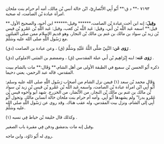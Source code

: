 ٧١٩٣ -** د ق:** أَبُو أَبِي الأَنْصارِيّ، ابْن خالة أنس بْن مالك، أمه أم حرام بنت ملحان امرأة عبادة بْن الصامت، له صحبة.

**وقِيلَ:** إنه ابن أخت عبادة بْن الصامت،****** وقيل:****** ابن أخيه، والصحيح الأول.** قيل:** اسمه عَبد اللَّه بْن أَبي، وقيل: عَبد اللَّه بْن كعب، وقيل: عَبد اللَّهِ بْن عَمْرو بْن قيس بْن زيد بْن سواد بن مالك بن غنم بن مالك بْن النجار، وهو قديم الإسلام ممن صلى القبلتين مع رَسُول اللَّهِ صلى الله عليه وسَلَّمَ.

**رَوَى عَن:** النَّبِيّ صَلَّى اللَّهُ عَلَيْهِ وسَلَّمَ (ق) ، وعن عبادة بن الصامت (دق) .

**رَوَى عَنه:** ابنه إِبْرَاهِيم بْن أَبي عبلة المقدسي (ق) ، وضمضم بن المثنى الاملوكي (دق) .

ذكره أَبُو الحسن بْن سميع في الطبقة الأولى من أهل الشام،** وَقَال:** مات بالشام ببيت المقدس، قاله عبد الرحمن، يعني دحيما.

وَقَال محمد بْن سعد (١) فيمن نزل الشام من أصحاب رَسُول اللَّهِ صلى الله عليه وسلم: أَبُو أَبِي ابْن امرأة عبادة بْن الصامت، واسمه عَبد اللَّه بْن عَمْرو بْن قيس بْن زيد بْن سواد بْن مالك بن غنم بن مالك بْن النجار، من الأَنْصَار، من الخزرج. شهد أبو وأخوه قيس بْن عَمْرو بدرا" ولم يشهدها أَبُو أَبِي. وأمه أم حرام بنت ملحان خالة أنسابن مالك. وتحول أَبُو أَبِي إلى الشام، ونزل بيت المقدس، وله عقب هناك. وقد روى عن رَسُول اللَّهِ صلى الله عليه وسَلَّمَ.

وكذلك قال خليفة بْن خياط فِي نسبه (١) .

وقيل إنه مات بدمشق ودفن فِي مقبرة باب الصغير.

روى له أَبُو دَاوُد، وابن ماجه.